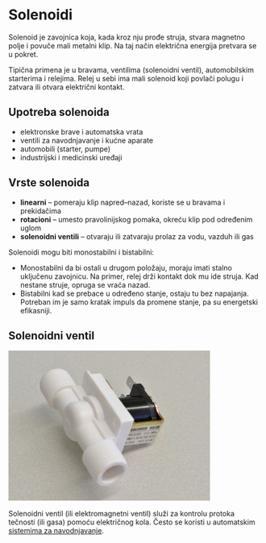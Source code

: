 # Solenoidi

Solenoid je zavojnica koja, kada kroz nju prođe struja, stvara magnetno polje i povuče mali metalni klip. Na taj način električna energija pretvara se u pokret.

Tipična primena je u bravama, ventilima (solenoidni ventil), automobilskim starterima i relejima. Relej u sebi ima mali solenoid koji povlači polugu i zatvara ili otvara električni kontakt.

## Upotreba solenoida

* elektronske brave i automatska vrata
* ventili za navodnjavanje i kućne aparate
* automobili (starter, pumpe)
* industrijski i medicinski uređaji

## Vrste solenoida

* **linearni** – pomeraju klip napred–nazad, koriste se u bravama i prekidačima
* **rotacioni** – umesto pravolinijskog pomaka, okreću klip pod određenim uglom
* **solenoidni ventili** – otvaraju ili zatvaraju prolaz za vodu, vazduh ili gas

Solenoidi mogu biti monostabilni i bistabilni:
- Monostabilni da bi ostali u drugom položaju, moraju imati stalno uključenu zavojnicu. Na primer, relej drži kontakt dok mu ide struja. Kad nestane struje, opruga se vraća nazad. 
- Bistabilni kad se prebace u određeno stanje, ostaju tu bez napajanja. Potreban im je samo kratak impuls da promene stanje, pa su energetski efikasniji.

## Solenoidni ventil

![](slike/komponente/solenoidni-ventil.jpg)

Solenoidni ventil (ili elektromagnetni ventil) služi za kontrolu protoka tečnosti (ili gasa) pomoću električnog kola. Često se koristi u automatskim [sistemima za navodnjavanje](arduino-projekti/navodnjavanje-ventilom.md).
